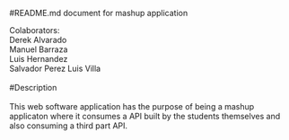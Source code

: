 #README.md document for mashup application

Colaborators:
<br>
Derek Alvarado
<br>
Manuel Barraza
<br>
Luis Hernandez
<br>
Salvador Perez
Luis Villa
<br>
<br>
#Description
<br>
<br>
This web software application has the purpose of being a mashup applicaton where it consumes a API built by
the students themselves and also consuming a third part API.
